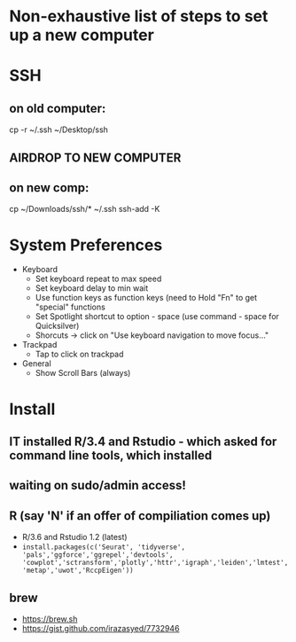 # Non-exhaustive list of steps to set up a new computer

# SSH
## on old computer:
cp -r ~/.ssh ~/Desktop/ssh
## AIRDROP TO NEW COMPUTER
## on new comp:
cp ~/Downloads/ssh/* ~/.ssh
ssh-add -K

# System Preferences
  - Keyboard
    - Set keyboard repeat to max speed
    - Set keyboard delay to min wait
    - Use function keys as function keys (need to Hold "Fn" to get "special" functions
    - Set Spotlight shortcut to option - space (use command - space for Quicksilver)
    - Shorcuts -> click on "Use keyboard navigation to move focus..."
  - Trackpad
    - Tap to click on trackpad
  - General
    - Show Scroll Bars (always)
 
# Install
## IT installed R/3.4 and Rstudio - which asked for command line tools, which installed
## waiting on sudo/admin access!

## R (say 'N' if an offer of compiliation comes up)
  - R/3.6 and Rstudio 1.2 (latest)
  - `install.packages(c('Seurat', 'tidyverse', 'pals','ggforce','ggrepel','devtools',  'cowplot','sctransform','plotly','httr','igraph','leiden','lmtest','metap','uwot','RccpEigen'))`

## brew
  - https://brew.sh
  - https://gist.github.com/irazasyed/7732946
